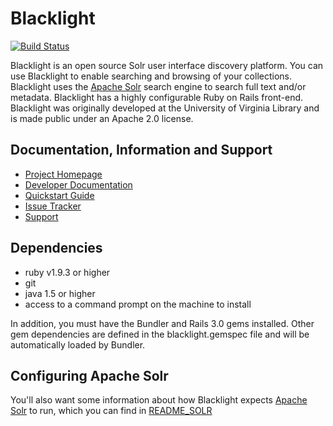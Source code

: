 # Blacklight

[![Build Status](https://travis-ci.org/projectblacklight/blacklight.png?branch=master)](https://travis-ci.org/projectblacklight/blacklight)

Blacklight is an open source Solr user interface discovery platform.
You can use Blacklight to enable searching and browsing of your collections.
Blacklight uses the [Apache Solr](http://lucene.apache.org/solr) search engine
to search full text and/or metadata.  Blacklight has a highly
configurable Ruby on Rails front-end. Blacklight was originally developed at
the University of Virginia Library and is made public under an Apache 2.0 license. 


## Documentation, Information and Support

* [Project Homepage](http://projectblacklight.org)
* [Developer Documentation](https://github.com/projectblacklight/blacklight/wiki)
* [Quickstart Guide](https://github.com/projectblacklight/blacklight/wiki/Quickstart)
* [Issue Tracker](https://github.com/projectblacklight/blacklight/issues)
* [Support](http://projectblacklight.org/support.html)

## Dependencies

* ruby v1.9.3 or higher 
* git
* java 1.5 or higher
* access to a command prompt on the machine to install

In addition, you must have the Bundler and Rails 3.0 gems installed. Other gem dependencies are defined in the blacklight.gemspec file and will be automatically loaded by Bundler.

## Configuring Apache Solr 
You'll also want some information about how Blacklight expects [Apache Solr](http://lucene.apache.org/solr ) to run, which you can find in [README_SOLR](https://github.com/projectblacklight/blacklight/wiki/README_SOLR)
